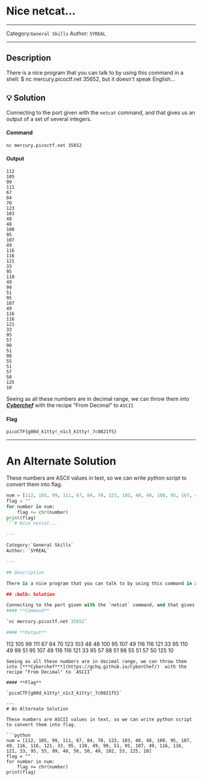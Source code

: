 # Nice netcat...

---

Category:`General Skills`
Author: `SYREAL`

---

## Description

There is a nice program that you can talk to by using this command in a shell: $ nc mercury.picoctf.net 35652, but it doesn't speak English...

## :bulb: Solution

Connecting to the port given with the `netcat` command, and that gives us an output of a set of several integers.
#### **Command**

`nc mercury.picoctf.net 35652`

#### **Output**

```
112 
105 
99 
111 
67 
84 
70 
123 
103 
48 
48 
100 
95 
107 
49 
116 
116 
121 
33 
95 
110 
49 
99 
51 
95 
107 
49 
116 
116 
121 
33 
95 
57 
98 
51 
98 
55 
51 
57 
50 
125 
10
```
Seeing as all these numbers are in decimal range, we can throw them into [***Cyberchef***](https://gchq.github.io/CyberChef/)  with the recipe "From Decimal" to `ASCII`

#### **Flag**

`picoCTF{g00d_k1tty!_n1c3_k1tty!_7c0821f5}`

---
# An Alternate Solution

These numbers are ASCII values in text, so we can write python script to convert them into flag.

```python
num = [112, 105, 99, 111, 67, 84, 70, 123, 103, 48, 48, 100, 95, 107, 49, 116, 116, 121, 33, 95, 110, 49, 99, 51, 95, 107, 49, 116, 116, 121, 33, 95, 55, 99, 48, 56, 50, 49, 102, 53, 125, 10]
flag = ""
for number in num:
    flag += chr(number)
print(flag)
```# Nice netcat...

---

Category:`General Skills`
Author: `SYREAL`

---

## Description

There is a nice program that you can talk to by using this command in a shell: $ nc mercury.picoctf.net 35652, but it doesn't speak English...

## :bulb: Solution

Connecting to the port given with the `netcat` command, and that gives us an output of a set of several integers.
#### **Command**

`nc mercury.picoctf.net 35652`

#### **Output**

```
112 
105 
99 
111 
67 
84 
70 
123 
103 
48 
48 
100 
95 
107 
49 
116 
116 
121 
33 
95 
110 
49 
99 
51 
95 
107 
49 
116 
116 
121 
33 
95 
57 
98 
51 
98 
55 
51 
57 
50 
125 
10
```
Seeing as all these numbers are in decimal range, we can throw them into [***Cyberchef***](https://gchq.github.io/CyberChef/)  with the recipe "From Decimal" to `ASCII`

#### **Flag**

`picoCTF{g00d_k1tty!_n1c3_k1tty!_7c0821f5}`

---
# An Alternate Solution

These numbers are ASCII values in text, so we can write python script to convert them into flag.

```python
num = [112, 105, 99, 111, 67, 84, 70, 123, 103, 48, 48, 100, 95, 107, 49, 116, 116, 121, 33, 95, 110, 49, 99, 51, 95, 107, 49, 116, 116, 121, 33, 95, 55, 99, 48, 56, 50, 49, 102, 53, 125, 10]
flag = ""
for number in num:
    flag += chr(number)
print(flag)
```
